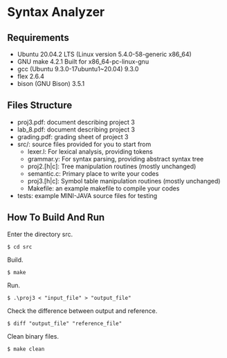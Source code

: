 # Syntax Analyzer

## Requirements

- Ubuntu 20.04.2 LTS (Linux version 5.4.0-58-generic x86_64)
- GNU make 4.2.1 Built for x86_64-pc-linux-gnu
- gcc (Ubuntu 9.3.0-17ubuntu1~20.04) 9.3.0 
- flex 2.6.4
- bison (GNU Bison) 3.5.1

## Files Structure

- proj3.pdf: document describing project 3
- lab_8.pdf:  document describing project 3
- grading.pdf: grading sheet of project 3
- src/: source files provided for you to start from
	- lexer.l: For lexical analysis, providing tokens
	- grammar.y: For syntax parsing, providing abstract syntax tree
    - proj2.[h|c]: Tree manipulation routines (mostly unchanged)
    - semantic.c: Primary place to write your codes
	- proj3.[h|c]: Symbol table manipulation routines (mostly unchanged)
	- Makefile: an example makefile to compile your codes
- tests: example MINI-JAVA source files for testing

## How To Build And Run

Enter the directory src.

```
$ cd src
```

Build.

```
$ make
```

Run.

```
$ .\proj3 < "input_file" > "output_file"
```

Check the difference between output and reference.

```
$ diff "output_file" "reference_file"
```

Clean binary files.

```
$ make clean
```
